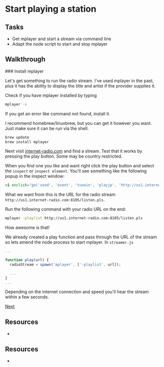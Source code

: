 # Start playing a station

## Tasks

- Get mplayer and start a stream via command line
- Adapt the node script to start and stop mplayer

## Walkthrough

### Install mplayer

Let's get something to run the radio stream. I've used mplayer in the past, plus it has the ability to display the title and artist if the provider supplies it.

Check if you have mplayer installed by typing

```bash
mplayer -v
```

If you get an error like command not found, install it.

I recommend homebrew/linuxbrew, but you can get it however you want. Just make sure it can be run via the shell.

```bash
brew update
brew install mplayer
```

Next visit [internet-radio.com](https://www.internet-radio.com/) and find a stream. Test that it works by pressing the play button. Some may be country restricted.

When you find one you like and want right click the play button and select the `inspect` or `inspect element`. You'll see something like the following popup in the inspect window:

```html
<i onclick="ga('send', 'event', 'tunein', 'playjp', 'http://us1.internet-radio.com:8105/listen.pls');" style="font-size: 60px;" class="jp-play text-danger mdi-av-play-circle-outline"></i>
```

What we want from this is the URL for the radio stream `http://us1.internet-radio.com:8105/listen.pls`.

Run the following command with your radio URL on the end:

```bash
mplayer -playlist http://us1.internet-radio.com:8105/listen.pls
```

How awesome is that!

We already created a play function and pass through the URL of the stream so lets amend the node process to start mplayer. In `streamer.js`

```js
...

function play(url) {
  radioStream = spawn('mplayer', ['-playlist', url]);

  ...
}
...
```

Depending on the internet connection and speed you'll hear the stream within a few seconds.

[Next](#)

## Resources

* []()


## Resources

- []()
